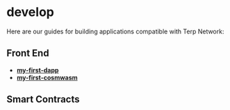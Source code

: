 # develop

Here are our guides for building applications compatible with Terp Network:

## Front End
- **[my-first-dapp](./my-first-dapp.md)**
- **[my-first-cosmwasm](./my-first-cosmwasm.md)**


## Smart Contracts

